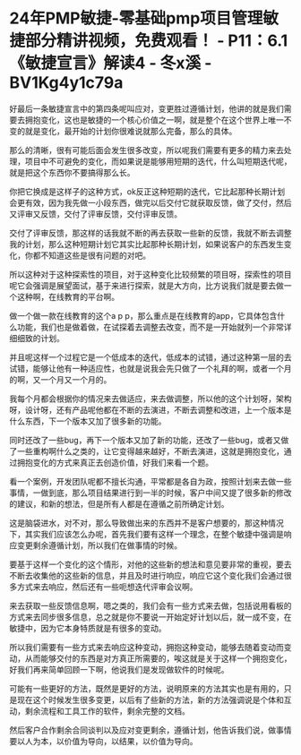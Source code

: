 # 24年PMP敏捷-零基础pmp项目管理敏捷部分精讲视频，免费观看！ - P11：6.1《敏捷宣言》解读4 - 冬x溪 - BV1Kg4y1c79a

好最后一条敏捷宣言中的第四条呢叫应对，变更胜过遵循计划，他讲的就是我们需要去拥抱变化，这也是敏捷的一个核心价值之一啊，就是整个在这个世界上唯一不变的就是变化，最开始的计划你很难说就那么完备，那么的具体。

那么的清晰，很有可能后面会发生很多改变，所以呢我们需要有更多的精力来去处理，项目中不可避免的变化，而如果说是能够用短期的迭代，什么叫短期迭代呢，就是把这个东西你不要搞得那么长。

你把它换成是这样子的这种方式，ok反正这种短期的迭代，它比起那种长期计划会更有效，因为我先做一小段东西，做完以后交付它就获取反馈，做了交付，然后又评审又反馈，交付了评审反馈，交付评审反馈。

交付了评审反馈，那这样的话我就不断的再去获取一些新的反馈，我就不断去调整我的计划，那么这种短期计划它其实比起那种长期计划，如果说客户的东西发生变化，你都不知道这些是很有问题的对吧。

所以这种对于这种探索性的项目，对于这种变化比较频繁的项目呀，探索性的项目呢它会强调是展望面试，基于来进行探索，就是大方向，比方说我们就是要去做一个这种啊，在线教育的平台啊。

做一个做一款在线教育的这个a p p，那么重点是在线教育的app，它具体包含什么功能，我们也是做着做，在试探着去调整去改变，而不是一开始就列一个非常详细细致的计划。

并且呢这样一个过程它是一个低成本的迭代，低成本的试错，通过这种第一层的去试错，能够让他有一种适应性，也就是说我会先只做了一个礼拜的啊，或者一个月的啊，又一个月又一个月的。

我每个月都会根据你的情况来去做适应，来去做调整，所以他的这个计划呀，架构呀，设计呀，还有产品呢他都在不断的去演进，不断去调整和改进，上一个版本是什么东西，下一个版本又加了很多新的功能。

同时还改了一些bug，再下一个版本又加了新的功能，还改了一些bug，或者又做了一些重构啊什么之类的，让它变得越来越好，不断去演进，这就是拥抱变化，通过拥抱变化的方式来真正去创造价值，好我们来看一个题。

看一个案例，开发团队呢都不擅长沟通，平常都是各自为政，按照计划来去做一些事情，一做到底，那么项目结果进行到一半的时候，客户中间又提了很多新的修改的建议，和新的想法，但是所有人都是在遵循之前所确定计划。

这是脑袋进水，对不对，那么导致做出来的东西并不是客户想要的，那这种情况下，其实我们应该怎么办呢，首先我们要有这样一个理念，在整个敏捷中强调是响应变更剩余遵循计划，所以我们在做事情的时候。

要基于这样一个变化的这个情形，对他的这些新的想法和意见要非常的重视，要去不断去收集他的这些新的信息，并且及时进行响应，响应它这个变化我们会通过很多方式来去响应，然后还有一些呃想迭代评审会议啊。

来去获取一些反馈信息啊，嗯之类的，我们会有一些方式来去做，包括说用看板的方式来去同步很多信息，总之就是你不要说一开始定好计划以后，就一成不变，在敏捷中，因为它本身特质就是有很多的变动。

所以我们需要有一些方式来去响应这种变动，拥抱这种变动，能够去随着变动而变动，从而能够交付的东西是对方真正所需要的，唉这就是关于这样一个拥抱变化，好我们再来简单回顾一下啊，他说我们是发现做软件的时候呢。

可能有一些更好的方法，既然是更好的方法，说明原来的方法其实也是有用的，只是现在这个时候发生很多变更，以后有了些新的方法，新的方法强调说是个体和互动，剩余流程和工具工作的软件，剩余完整的文档。

然后客户合作剩余合同谈判以及应对变更剩余，遵循计划，他告诉我们说，做事情要以人为本，以价值为导向，以结果，以价值为导向。

